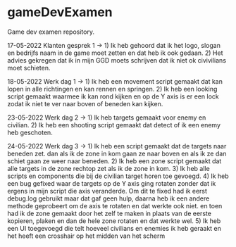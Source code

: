 # gameDevExamen
Game dev examen repository.

17-05-2022 Klanten gesprek 1 ->  1) Ik heb gehoord dat ik het logo, slogan en bedrijfs naam in de game moet zetten en dat heb ik ook gedaan.
                                 2) Het advies gekregen dat ik in mijn GGD moets schrijven dat ik niet ok civivilians moet schieten.
                                 
18-05-2022 Werk dag 1 -> 1) Ik heb een movement script gemaakt dat kan lopen in alle richtingen en kan rennen en springen.
                         2) Ik heb een looking script gemaakt waarmee ik kan rond kijken en op de Y axis is er een lock zodat ik niet te ver naar boven of beneden kan                               kijken.
                         
23-05-2022 Werk dag 2 -> 1) Ik heb targets gemaakt voor enemy en civilian.
                         2) Ik heb een shooting script gemaakt dat detect of ik een enemy heb geschoten.
                         
24-05-2022 Werk dag 3 -> 1) Ik heb een script gemaakt dat de targets naar beneden zet. dan als ik de zone in kom gaan ze naar boven en als ik ze dan schiet gaan ze weer                             naar beneden.
                         2) Ik heb een zone script gemaakt dat alle targets in de zone rechtop zet als ik de zone in kom.
                         3) Ik heb alle scripts en components die bij de civilian target horen toe gevoegd.
                         4) Ik heb een bug gefixed waar de targets op de Y axis ging rotaten zonder dat ik ergens in mijn script die axis veranderde. Om dit te fixed had                             ik eerst debug.log gebruikt maar dat gaf geen hulp, daarna heb ik een andere methode geprobeert om de axis te rotaten en dat werkte ook niet. 
                            en toen had ik de zone gemaakt door het zelf te maken in plaats van de eerste kopieren, plaken en dan de hele zone rotaten en dat werkte wel.
                         5) Ik heb een UI toegevoegd die telt hoeveel civilians en enemies ik heb geraakt en het heeft een crosshair op het midden van het scherm 

